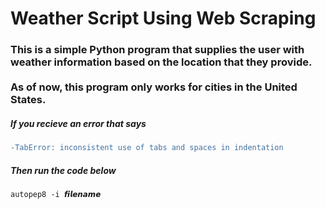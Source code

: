 # Weather Script Using Web Scraping

<h3>This is a simple Python program that supplies the user with weather information based on the location that they provide.<br><br>
As of now, this program only works for cities in the United States.<br></h3>

<h5>If you recieve an error that says</h5>

```diff
-TabError: inconsistent use of tabs and spaces in indentation

```

<h5>Then run the code below</h5>

```diff
autopep8 -i 𝙛𝙞𝙡𝙚𝙣𝙖𝙢𝙚

```
